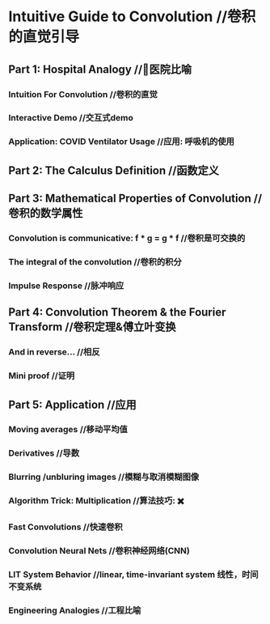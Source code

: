 #   Intuitive Guide to Convolution //卷积的直觉引导
##  Part 1: Hospital Analogy //🏥医院比喻
### Intuition For Convolution //卷积的直觉
### Interactive Demo //交互式demo
### Application: COVID Ventilator Usage //应用: 呼吸机的使用

##  Part 2: The Calculus Definition  //函数定义


##  Part 3: Mathematical Properties of Convolution //卷积的数学属性
### Convolution is communicative: f * g = g * f //卷积是可交换的
### The integral of the convolution //卷积的积分
### Impulse Response  //脉冲响应

##  Part 4: Convolution Theorem & the Fourier Transform //卷积定理&傅立叶变换
### And in reverse... //相反
### Mini proof  //证明

##  Part 5: Application //应用
### Moving averages //移动平均值
### Derivatives //导数
### Blurring /unbluring images //模糊与取消模糊图像
### Algorithm Trick: Multiplication //算法技巧: ✖️
### Fast Convolutions //快速卷积
### Convolution Neural Nets //卷积神经网络(CNN)
### LIT System Behavior //linear, time-invariant system 线性，时间不变系统
### Engineering Analogies //工程比喻
